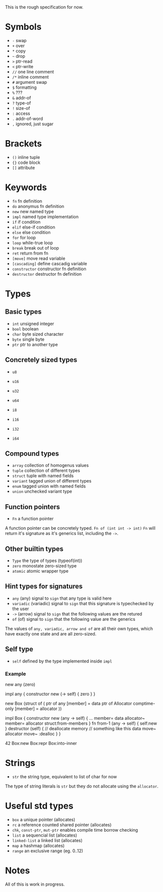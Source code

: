 
This is the rough specification for now.

# Symbols

- `-`  swap
- `+`  over
- `*`  copy
- `~`  drop
- `>`  ptr-read
- `<`  ptr-write
- `//` one line comment
- `/*` inline comment
- `#`  argument swap
- `$`  formatting
- `%`  ???
- `&`  addr-of
- `?`  type-of
- `!`  size-of
- `:`  access
- `.`  addr-of-word
- `,`  ignored, just sugar

# Brackets

- `()` inline tuple
- `{}` code block
- `[]` attribute

# Keywords

- `fn` fn definition
- `do` anonymus fn definition
- `new` new named type
- `impl` named type implementation
- `if` if condition
- `elif` else-if condition
- `else` else condition
- `for` for loop
- `loop` while-true loop
- `break` break out of loop
- `ret` return from fn
- `[move]` move read variable
- `[cascading]` define cascadig variable
- `constructor` constructor fn definition
- `destructor` destructor fn definition

# Types

## Basic types

- `int` unsigned integer
- `bool` boolean
- `char` byte sized character
- `byte` single byte
- `ptr` ptr to another type

## Concretely sized types

- `u8`
- `u16`
- `u32`
- `u64`

- `i8`
- `i16`
- `i32`
- `i64`

## Compound types

- `array` collection of homogenus values
- `tuple` collection of different types
- `struct` tuple with named fields
- `variant` tagged union of different types
- `enum` tagged union with named fields
- `union` unchecked variant type

## Function pointers

- `Fn` a function pointer

A function pointer can be concretely typed.
`Fn of (int int -> int)`
`Fn` will return it's signature as it's generics list, including the `->`.

## Other builtin types

- `Type` the type of types (typeof(int))
- `zero` monostate zero-sized type
- `atomic` atomic wrapper type

## Hint types for signatures

- `any` (any) signal to `sign` that any type is valid here
- `variadic` (variadic) signal to `sign` that this signature is typechecked by the user
- `->` (arrow) signal to `sign` that the following values are the retured
- `of` (of) signal to `sign` that the following value are the generics

The values of `any, variadic, arrow and of` are all their own types, which have exactly
one state and are all zero-sized.

## Self type

- `self` defined by the type implemented inside `impl`

### Example

new any (zero)

impl any {
    constructor new (-> self) {
        zero
    }
}

new Box (struct of (
    ptr of any [member] = data
    ptr of Allocator comptime-only [member] = allocator
))

impl Box {
    constructor new (any -> self) {
        ... member= data
        allocator~ member= allocator
        struct:from-members
    }
    fn from-1 (any -> self) {
        self:new
    }
    destructor (self) {
        // deallocate memory
        // something like this
        data move~ allocator move~ :dealloc
    }
}

42 Box:new
Box:repr
Box:into-inner

# Strings

- `str` the string type, equivalent to list of char for now

The type of string literals is `str` but they do not allocate using the `allocator`.

# Useful std types

- `box` a unique pointer (allocates)
- `rc` a reference counted shared pointer (allocates)
- `chk`, `const-ptr`, `mut-ptr` enables compile time borrow checking
- `list` a sequencial list (allocates)
- `linked-list` a linked list (allocates)
- `map` a hashmap (allocates)
- `range` an exclusive range (eg. 0..12)

# Notes

All of this is work in progress.


